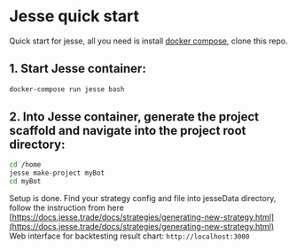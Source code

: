 # Jesse quick start

Quick start for jesse, all you need is install [docker  compose](https://docs.docker.com/compose), clone this repo.


## 1. Start Jesse container:
```sh
docker-compose run jesse bash
```

## 2. Into Jesse container, generate the project scaffold and navigate into the project root directory:
```sh
cd /home
jesse make-project myBot
cd myBot
```

Setup is done. Find your strategy config and file into jesseData directory, follow the instruction from here [https://docs.jesse.trade/docs/strategies/generating-new-strategy.html](https://docs.jesse.trade/docs/strategies/generating-new-strategy.html)
Web interface for backtesting result chart: `http://localhost:3000`
